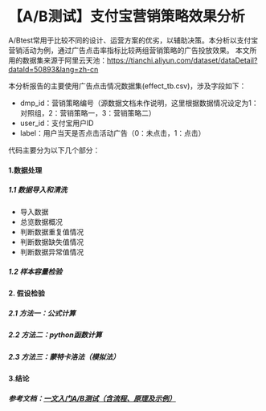 # 【A/B测试】支付宝营销策略效果分析
A/Btest常用于比较不同的设计、运营方案的优劣，以辅助决策。本分析以支付宝营销活动为例，通过广告点击率指标比较两组营销策略的广告投放效果。
本文所用的数据集来源于阿里云天池：https://tianchi.aliyun.com/dataset/dataDetail?dataId=50893&lang=zh-cn

本分析报告的主要使用广告点击情况数据集(effect_tb.csv)，涉及字段如下：
- dmp_id：营销策略编号（源数据文档未作说明，这里根据数据情况设定为1：对照组，2：营销策略一，3：营销策略二）
- user_id：支付宝用户ID
- label：用户当天是否点击活动广告（0：未点击，1：点击）

代码主要分为以下几个部分：

#### 1.数据处理
##### 1.1 数据导入和清洗
- 导入数据
- 总览数据概况
- 判断数据重复值情况
- 判断数据缺失值情况
- 判断数据异常值情况
##### 1.2 样本容量检验
#### 2. 假设检验
##### 2.1 方法一：公式计算
##### 2.2 方法二：python函数计算
##### 2.3 方法三：蒙特卡洛法（模拟法）
#### 3.结论

##### 参考文档：[一文入门A/B测试（含流程、原理及示例）](https://zhuanlan.zhihu.com/p/68019926)
